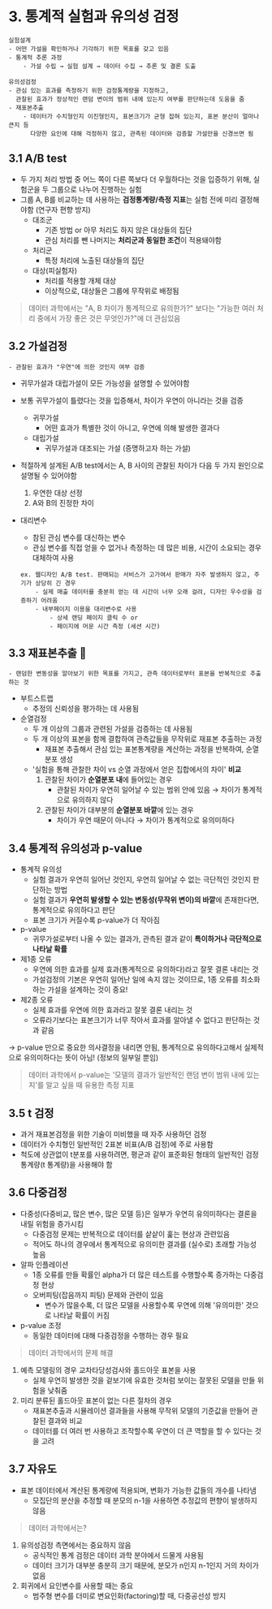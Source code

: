 # 3. 통계적 실험과 유의성 검정
```
실험설계
- 어떤 가설을 확인하거나 기각하기 위한 목표를 갖고 있음
- 통계적 추론 과정
	- 가설 수립 → 실험 설계 → 데이터 수집 → 추론 및 결론 도출

유의성검정
- 관심 있는 효과를 측정하기 위한 검정통계량을 지정하고, 
  관찰된 효과가 정상적인 랜덤 변이의 범위 내에 있는지 여부를 판단하는데 도움을 줌
- 재표본추출
	- 데이터가 수치형인지 이진형인지, 표본크기가 균형 잡혀 있는지, 표본 분산이 얼마나 큰지 등 
	  다양한 요인에 대해 걱정하지 않고, 관측된 데이터와 검증할 가설만을 신경쓰면 됨
```

## 3.1 A/B test
- 두 가지 처리 방법 중 어느 쪽이 다른 쪽보다 더 우월하다는 것을 입증하기 위해, 실험군을 두 그룹으로 나누어 진행하는 실험
- 그룹 A, B를 비교하는 데 사용하는 **검정통계량/측정 지표**는 실험 전에 미리 결정해야함  (연구자 편향 방지)
	- 대조군
		- 기존 방법 or 아무 처리도 하지 않은 대상들의 집단
		- 관심 처리를 뺀 나머지는 **처리군과 동일한 조건**이 적용돼야함
	- 처리군
		- 특정 처리에 노출된 대상들의 집단
	- 대상(피실험자)
		- 처리를 적용할 개체 대상
		- 이상적으로, 대상들은 그룹에 무작위로 배정됨

> 데이터 과학에서는 "A, B 차이가 통계적으로 유의한가?" 보다는 "가능한 여러 처리 중에서 가장 좋은 것은 무엇인가?"에 더 관심있음

## 3.2 가설검정
`- 관찰된 효과가 "우연"에 의한 것인지 여부 검증`
- 귀무가설과 대립가설이 모든 가능성을 설명할 수 있어야함
- 보통 귀무가설이 틀렸다는 것을 입증해서, 차이가 우연이 아니라는 것을 검증
	- 귀무가설
		- 어떤 효과가 특별한 것이 아니고, 우연에 의해 발생한 결과다
	- 대립가설
		- 귀무가설과 대조되는 가설 (증명하고자 하는 가설)
 
- 적절하게 설계된 A/B test에서는 A, B 사이의 관찰된 차이가 다음 두 가지 원인으로 설명될 수 있어야함
	1. 우연한 대상 선정
	2. A와 B의 진정한 차이
- 대리변수
	- 참된 관심 변수를 대신하는 변수
	- 관심 변수를 직접 얻을 수 없거나 측정하는 데 많은 비용, 시간이 소요되는 경우 대체하여 사용
	```
	ex. 웹디자인 A/B test. 판매되는 서비스가 고가여서 판매가 자주 발생하지 않고, 주기가 상당히 긴 경우
		- 실제 매출 데이터를 충분히 얻는 데 시간이 너무 오래 걸려, 디자인 우수성을 검증하기 어려움
		- 내부페이지 이용을 대리변수로 사용
			- 상세 랜딩 페이지 클릭 수 or 
			- 페이지에 머문 시간 측정 (세션 시간)
	```

## 3.3 재표본추출 💯
`- 랜덤한 변동성을 알아보기 위한 목표를 가지고, 관측 데이터로부터 표본을 반복적으로 추출하는 것`
- 부트스트랩
	- 추정의 신뢰성을 평가하는 데 사용됨
- 순열검정
	- 두 개 이상의 그룹과 관련된 가설을 검증하는 데 사용됨
	- 두 개 이상의 표본을 함께 결합하여 관측값들을 무작위로 재표본 추출하는 과정
		- 재표본 추출해서 관심 있는 표본통계량을 계산하는 과정을 반복하여, 순열분포 생성 
	- '실험을 통해 관찰한 차이 vs 순열 과정에서 얻은 집합에서의 차이' **비교**
		1. 관찰된 차이가 **순열분포 내**에 들어있는 경우
			- 관찰된 차이가 우연히 일어날 수 있는 범위 안에 있음 → 차이가 통계적으로 유의하지 않다
		2. 관찰된 차이가 대부분의 **순열분포 바깥**에 있는 경우
			- 차이가 우연 때문이 아니다 → 차이가 통계적으로 유의미하다


## 3.4 통계적 유의성과 p-value
- 통계적 유의성
	- 실험 결과가 우연히 일어난 것인지, 우연히 일어날 수 없는 극단적인 것인지 판단하는 방법
	- 실험 결과가 **우연히 발생할 수 있는 변동성(무작위 변이)의 바깥**에 존재한다면, 통계적으로 유의하다고 판단
	- 표본 크기가 커질수록 p-value가 더 작아짐
- p-value
	- 귀무가설로부터 나올 수 있는 결과가, 관측된 결과 같이 **특이하거나 극단적으로 나타날 확률**
- 제1종 오류
	- 우연에 의한 효과를 실제 효과(통계적으로 유의하다)라고 잘못 결론 내리는 것
	- 가설검정의 기본은 우연히 일어난 일에 속지 않는 것이므로, 1종 오류를 최소화하는 가설을 설계하는 것이 중요!
- 제2종 오류
	- 실제 효과를 우연에 의한 효과라고 잘못 결론 내리는 것
	- 오류라기보다는 표본크기가 너무 작아서 효과를 알아낼 수 없다고 판단하는 것과 같음

→ p-value 만으로 중요한 의사결정을 내리면 안됨, 통계적으로 유의하다고해서 실제적으로 유의미하다는 뜻이 아님! (정보의 일부일 뿐임)
> 데이터 과학에서 p-value는 '모델의 결과가 일반적인 랜덤 변이 범위 내에 있는지'를 알고 싶을 때 유용한 측정 지표


## 3.5 t 검정
- 과거 재표본검정을 위한 기술이 미비했을 때 자주 사용하던 검정
- 데이터가 수치형인 일반적인 2표본 비표(A/B 검정)에 주로 사용함
- 척도에 상관없이 t분포를 사용하려면, 평균과 같이 표준화된 형태의 일반적인 검정통계량(t 통계량)을 사용해야 함

## 3.6 다중검정
- 다중성(다중비교, 많은 변수, 많은 모델 등)은 일부가 우연히 유의미하다는 결론을 내릴 위험을 증가시킴
	- 다중검정 문제는 반복적으로 데이터를 샅샅이 훑는 현상과 관련있음
	- 적어도 하나의 경우에서 통계적으로 유의미한 결과를 (실수로) 초래할 가능성 높음
- 알파 인플레이션
	- 1종 오류를 만들 확률인 alpha가 더 많은 테스트를 수행할수록 증가하는 다중검정 현상
	- 오버피팅(잡음까지 피팅) 문제와 관련이 있음
		- 변수가 많을수록, 더 많은 모델을 사용할수록 우연에 의해 '유의미한' 것으로 나타날 확률이 커짐
- p-value 조정
	- 동일한 데이터에 대해 다중검정을 수행하는 경우 필요

> 데이터 과학에서의 문제 해결

1. 예측 모델링의 경우 교차타당성검사와 홀드아웃 표본을 사용
	- 실제 우연히 발생한 것을 겉보기에 유효한 것처럼 보이는 잘못된 모델을 만들 위험을 낮춰줌
2. 미리 분류된 홀드아웃 표본이 없는 다른 절차의 경우
	- 재표본추출과 시뮬레이션 결과들을 사용해 무작위 모델의 기준값을 만들어 관찰된 결과와 비교
	- 데이터를 더 여러 번 사용하고 조작할수록 우연이 더 큰 역할을 할 수 있다는 것을 고려

## 3.7 자유도
- 표본 데이터에서 계산된 통계량에 적용되며, 변화가 가능한 값들의 개수를 나타냄
	- 모집단의 분산을 추정할 때 분모의 n-1을 사용하면 추정값의 편향이 발생하지 않음

> 데이터 과학에서는?
1. 유의성검정 측면에서는 중요하지 않음
	- 공식적인 통계 검정은 데이터 과학 분야에서 드물게 사용됨
	- 데이터 크기가 대부분 충분히 크기 때문에, 분모가 n인지 n-1인지 거의 차이가 없음
2. 회귀에서 요인변수를 사용할 때는 중요
	- 범주형 변수를 더미로 변요인화(factoring)할 때, 다중공선성 방지
 